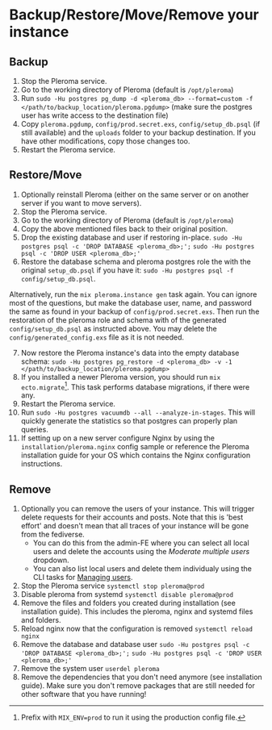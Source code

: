 # Backup/Restore/Move/Remove your instance

## Backup

1. Stop the Pleroma service.
2. Go to the working directory of Pleroma (default is `/opt/pleroma`)
3. Run `sudo -Hu postgres pg_dump -d <pleroma_db> --format=custom -f </path/to/backup_location/pleroma.pgdump>` (make sure the postgres user has write access to the destination file)
4. Copy `pleroma.pgdump`, `config/prod.secret.exs`, `config/setup_db.psql` (if still available) and the `uploads` folder to your backup destination. If you have other modifications, copy those changes too.
5. Restart the Pleroma service.

## Restore/Move

1. Optionally reinstall Pleroma (either on the same server or on another server if you want to move servers).
2. Stop the Pleroma service.
3. Go to the working directory of Pleroma (default is `/opt/pleroma`)
4. Copy the above mentioned files back to their original position.
5. Drop the existing database and user if restoring in-place. `sudo -Hu postgres psql -c 'DROP DATABASE <pleroma_db>;';` `sudo -Hu postgres psql -c 'DROP USER <pleroma_db>;'`
6. Restore the database schema and pleroma postgres role the with the original `setup_db.psql` if you have it: `sudo -Hu postgres psql -f config/setup_db.psql`. 

  Alternatively, run the `mix pleroma.instance gen` task again. You can ignore most of the questions, but make the database user, name, and password the same as found in your backup of `config/prod.secret.exs`. Then run the restoration of the pleroma role and schema with of the generated `config/setup_db.psql` as instructed above. You may delete the `config/generated_config.exs` file as it is not needed.

7. Now restore the Pleroma instance's data into the empty database schema: `sudo -Hu postgres pg_restore -d <pleroma_db> -v -1 </path/to/backup_location/pleroma.pgdump>`
8. If you installed a newer Pleroma version, you should run `mix ecto.migrate`[^1]. This task performs database migrations, if there were any.
9. Restart the Pleroma service.
10. Run `sudo -Hu postgres vacuumdb --all --analyze-in-stages`. This will quickly generate the statistics so that postgres can properly plan queries.
11. If setting up on a new server configure Nginx by using the `installation/pleroma.nginx` config sample or reference the Pleroma installation guide for your OS which contains the Nginx configuration instructions.

[^1]: Prefix with `MIX_ENV=prod` to run it using the production config file.

## Remove

1. Optionally you can remove the users of your instance. This will trigger delete requests for their accounts and posts. Note that this is 'best effort' and doesn't mean that all traces of your instance will be gone from the fediverse.
    * You can do this from the admin-FE where you can select all local users and delete the accounts using the *Moderate multiple users* dropdown.
    * You can also list local users and delete them individualy using the CLI tasks for [Managing users](./CLI_tasks/user.md).
2. Stop the Pleroma service `systemctl stop pleroma@prod`
3. Disable pleroma from systemd `systemctl disable pleroma@prod`
4. Remove the files and folders you created during installation (see installation guide). This includes the pleroma, nginx and systemd files and folders.
5. Reload nginx now that the configuration is removed `systemctl reload nginx`
6. Remove the database and database user `sudo -Hu postgres psql -c 'DROP DATABASE <pleroma_db>;';` `sudo -Hu postgres psql -c 'DROP USER <pleroma_db>;'`
7. Remove the system user `userdel pleroma`
8. Remove the dependencies that you don't need anymore (see installation guide). Make sure you don't remove packages that are still needed for other software that you have running!

